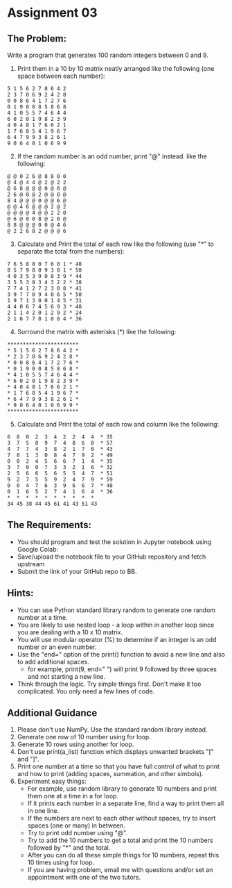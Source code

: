 # Assignment 03
## The Problem:
Write a program that generates 100 random integers between 0 and 9. 
1. Print them in a 10 by 10 matrix neatly arranged like the following (one space between each number):
```
5 1 5 6 2 7 8 6 4 2 
2 3 7 0 6 9 2 4 2 8 
0 0 8 6 4 1 7 2 7 6 
0 1 9 0 0 8 5 8 6 8 
4 1 0 5 5 7 4 6 4 4 
6 0 2 0 1 9 8 2 3 9 
4 0 4 8 1 7 6 6 2 1 
1 7 6 8 5 4 1 9 6 7 
6 4 7 9 9 3 8 2 6 1 
9 0 6 4 0 1 0 6 9 9 

```
2. If the random number is an odd number, print "@" instead.  like the following:
```
@ @ 0 2 6 @ 8 8 0 0 
@ 4 @ 4 4 @ 2 @ 2 2 
@ 6 8 @ @ @ 0 @ 0 @ 
2 6 @ 0 @ 2 @ @ 0 @ 
8 4 @ @ @ 0 @ @ 6 @ 
@ @ 4 6 @ @ @ 2 @ 2 
@ @ @ @ 4 @ @ 2 2 0 
@ 6 @ 0 0 8 @ 2 0 @ 
8 8 @ @ @ 0 0 @ 4 6 
@ 2 2 6 8 2 @ @ @ 6
```
3. Calculate and Print the total of each row like the following (use "*" to separate the total from the numbers):
```
7 6 5 8 8 0 7 6 0 1 * 48 
8 5 7 9 8 0 9 3 0 1 * 50 
4 0 3 5 3 9 0 8 3 9 * 44 
3 5 5 3 8 3 4 3 2 2 * 38 
7 7 4 1 2 7 2 3 0 8 * 41 
3 9 7 7 0 9 4 0 6 5 * 50 
1 9 7 1 3 0 0 1 4 5 * 31 
4 4 0 6 7 4 5 6 9 3 * 48 
2 1 1 4 2 0 1 2 9 2 * 24
2 1 6 7 7 8 1 0 0 4 * 36
```

4. Surround the matrix with asterisks (*) like the following:
```
***********************
* 5 1 5 6 2 7 8 6 4 2 *
* 2 3 7 0 6 9 2 4 2 8 *
* 0 0 8 6 4 1 7 2 7 6 *
* 0 1 9 0 0 8 5 8 6 8 *
* 4 1 0 5 5 7 4 6 4 4 *
* 6 0 2 0 1 9 8 2 3 9 *
* 4 0 4 8 1 7 6 6 2 1 *
* 1 7 6 8 5 4 1 9 6 7 *
* 6 4 7 9 9 3 8 2 6 1 *
* 9 0 6 4 0 1 0 6 9 9 *
***********************
```
5. Calculate and Print the total of each row and column like the following:
```
6  8  0  2  3  4  2  2  4  4  * 35 
3  7  5  8  9  7  4  8  6  0  * 57 
4  7  7  4  3  8  2  1  7  0  * 43 
7  8  1  3  0  8  4  7  9  2  * 49 
0  0  2  4  5  6  6  7  1  4  * 35 
3  7  0  0  7  3  3  2  1  6  * 32 
2  5  6  6  5  6  5  5  4  7  * 51 
9  2  7  5  5  9  2  4  7  9  * 59 
0  0  4  7  6  3  9  6  6  7  * 48 
0  1  6  5  2  7  4  1  6  4  * 36 
*  *  *  *  *  *  *  *  *  *  
34 45 38 44 45 61 41 43 51 43 
```
## The Requirements:
- You should program and test the solution in Jupyter notebook using Google Colab:
- Save/upload the notebook file to your GitHub repository and fetch upstream
- Submit the link of your GitHub repo to BB.

## Hints:
- You can use Python standard library random to generate one random number at a time. 
- You are likely to use nested loop - a loop within in another loop since you are dealing with a 10 x 10 matrix.
- You will use modular operator (%) to determine if an integer is an odd number or an even number.
- Use the "end=" option of the print() function to avoid a new line and also to add additional spaces. 
    - for example, print(9, end="   ") will print 9 followed by three spaces and not starting a new line.
- Think through the logic. Try simple things first. Don't make it too complicated. You only need a few lines of code.

## Additional Guidance
1. Please don't use NumPy. Use the standard random library instead. 
2. Generate one row of 10 number using for loop. 
3. Generate 10 rows using another for loop.
4. Don't use print(a_list) function which displays unwanted brackets "[" and "]". 
5. Print one number at a time so that you have full control of what to print and how to print (adding spaces, summation, and other simbols). 
6. Experiment easy things:
    - For example, use random library to generate 10 numbers and print them one at a time in a for loop.
    - If it prints each number in a separate line, find a way to print them all in one line. 
    - If the numbers are next to each other without spaces, try to insert spaces (one or many) in between.
    - Try to print odd number using "@".
    - Try to add the 10 numbers to get a total and print the 10 numbers followed by "*" and the total.
    - After you can do all these simple things for 10 numbers, repeat this 10 times using for loop.
    - If you are having problem, email me with questions and/or set an appointment with one of the two tutors.
